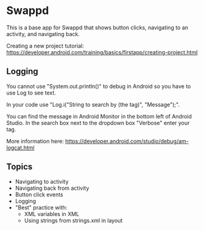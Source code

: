 # Swappd

This is a base app for Swappd that shows button clicks, navigating to an activity, and navigating back.

Creating a new project tutorial: https://developer.android.com/training/basics/firstapp/creating-project.html

## Logging
You cannot use "System.out.println()" to debug in Android so you have to use Log to see text. 

In your code use "Log.i("String to search by (the tag)", "Message");".

You can find the message in Android Monitor in the bottom left of Android Studio. In the search box next to the dropdown box "Verbose" enter your tag. 

More information here: https://developer.android.com/studio/debug/am-logcat.html

## Topics
* Navigating to activity
* Navigating back from activity
* Button click events
* Logging
* "Best" practice with:
  * XML variables in XML
  * Using strings from strings.xml in layout
